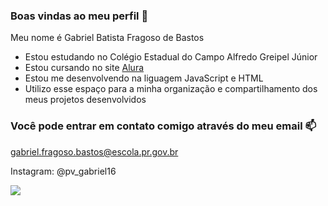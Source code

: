 ### Boas vindas ao meu perfil 🤍

Meu nome é Gabriel Batista Fragoso de Bastos 

- Estou estudando no Colégio Estadual do Campo Alfredo Greipel Júnior
- Estou cursando no site [Alura](https://www.alura.com.br)
- Estou me desenvolvendo na liguagem JavaScript e HTML
- Utilizo esse espaço para a minha organização e compartilhamento dos meus projetos desenvolvidos

### Você pode entrar em contato comigo através do meu email 📫

gabriel.fragoso.bastos@escola.pr.gov.br

Instagram: @pv_gabriel16

![](https://media4.giphy.com/media/Fyi1nV3Tg2sWQfNMxn/giphy.gif)

